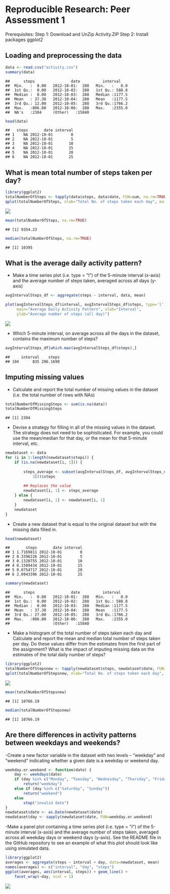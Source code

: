 # Reproducible Research: Peer Assessment 1

Prerequisites:
  Step 1: Download and UnZip Activity.ZIP
  Step 2: Install packages ggplot2

## Loading and preprocessing the data


```r
data <- read.csv("activity.csv")
summary(data)
```

```
##      steps                date          interval     
##  Min.   :  0.00   2012-10-01:  288   Min.   :   0.0  
##  1st Qu.:  0.00   2012-10-02:  288   1st Qu.: 588.8  
##  Median :  0.00   2012-10-03:  288   Median :1177.5  
##  Mean   : 37.38   2012-10-04:  288   Mean   :1177.5  
##  3rd Qu.: 12.00   2012-10-05:  288   3rd Qu.:1766.2  
##  Max.   :806.00   2012-10-06:  288   Max.   :2355.0  
##  NA's   :2304     (Other)   :15840
```

```r
head(data)
```

```
##   steps       date interval
## 1    NA 2012-10-01        0
## 2    NA 2012-10-01        5
## 3    NA 2012-10-01       10
## 4    NA 2012-10-01       15
## 5    NA 2012-10-01       20
## 6    NA 2012-10-01       25
```


## What is mean total number of steps taken per day?

```r
library(ggplot2)
totalNumberOfSteps <- tapply(data$steps, data$date, FUN=sum, na.rm=TRUE)
qplot(totalNumberOfSteps, xlab="Total No. of steps taken each day", main="Histogram of total No. of steps taken each day" , binwidth=2000 )
```

![](PA1_template_files/figure-html/unnamed-chunk-1-1.png) 

```r
mean(totalNumberOfSteps, na.rm=TRUE)
```

```
## [1] 9354.23
```

```r
median(totalNumberOfSteps, na.rm=TRUE)
```

```
## [1] 10395
```


## What is the average daily activity pattern?
- Make a time series plot (i.e. type = "l") of the 5-minute interval (x-axis) and the average number of steps taken, averaged across all days (y-axis)


```r
avgIntervalSteps_df <- aggregate(steps ~ interval, data, mean)

plot(avgIntervalSteps_df$interval, avgIntervalSteps_df$steps, type='l', col=1, 
     main="Average Daily Activity Pattern", xlab="Interval", 
     ylab="Average number of steps (all day)")
```

![](PA1_template_files/figure-html/unnamed-chunk-2-1.png) 

- Which 5-minute interval, on average across all the days in the dataset, contains the maximum number of steps?


```r
avgIntervalSteps_df[which.max(avgIntervalSteps_df$steps),]
```

```
##     interval    steps
## 104      835 206.1698
```

## Imputing missing values

- Calculate and report the total number of missing values in the dataset (i.e. the total number of rows with NAs)


```r
totalNumberOfMissingSteps <- sum(is.na(data))
totalNumberOfMissingSteps
```

```
## [1] 2304
```

- Devise a strategy for filling in all of the missing values in the dataset. The strategy does not need to be sophisticated. For example, you could use the mean/median for that day, or the mean for that 5-minute interval, etc.


```r
newdataset <- data
for (i in 1:length(newdataset$steps)) {
    if (is.na(newdataset[i, 1])) {
        
        steps_average <- subset(avgIntervalSteps_df, avgIntervalSteps_df$interval == as.numeric(data[i, 
            3]))$steps
        
        ## Replaces the value
        newdataset[i, 1] <- steps_average
    } else {
        newdataset[i, 1] <- newdataset[i, 1]
    }
    newdataset
}
```


- Create a new dataset that is equal to the original dataset but with the missing data filled in.


```r
head(newdataset)
```

```
##       steps       date interval
## 1 1.7169811 2012-10-01        0
## 2 0.3396226 2012-10-01        5
## 3 0.1320755 2012-10-01       10
## 4 0.1509434 2012-10-01       15
## 5 0.0754717 2012-10-01       20
## 6 2.0943396 2012-10-01       25
```

```r
summary(newdataset)
```

```
##      steps                date          interval     
##  Min.   :  0.00   2012-10-01:  288   Min.   :   0.0  
##  1st Qu.:  0.00   2012-10-02:  288   1st Qu.: 588.8  
##  Median :  0.00   2012-10-03:  288   Median :1177.5  
##  Mean   : 37.38   2012-10-04:  288   Mean   :1177.5  
##  3rd Qu.: 27.00   2012-10-05:  288   3rd Qu.:1766.2  
##  Max.   :806.00   2012-10-06:  288   Max.   :2355.0  
##                   (Other)   :15840
```

- Make a histogram of the total number of steps taken each day and Calculate and report the mean and median total number of steps taken per day. Do these values differ from the estimates from the first part of the assignment? What is the impact of imputing missing data on the estimates of the total daily number of steps?


```r
library(ggplot2)
totalNumberOfStepsnew <- tapply(newdataset$steps, newdataset$date, FUN=sum)
qplot(totalNumberOfStepsnew, xlab="Total No. of steps taken each day", main="Histogram of total No. of steps taken each day" , binwidth=2000 )
```

![](PA1_template_files/figure-html/unnamed-chunk-6-1.png) 

```r
mean(totalNumberOfStepsnew)
```

```
## [1] 10766.19
```

```r
median(totalNumberOfStepsnew)
```

```
## [1] 10766.19
```


## Are there differences in activity patterns between weekdays and weekends?
-Create a new factor variable in the dataset with two levels – “weekday” and “weekend” indicating whether a given date is a weekday or weekend day.



```r
weekday.or.weekend <- function(date) {
    day <- weekdays(date)
    if (day %in% c("Monday", "Tuesday", "Wednesday", "Thursday", "Friday"))
        return("weekday")
    else if (day %in% c("Saturday", "Sunday"))
        return("weekend")
    else
        stop("invalid date")
}
newdataset$date <- as.Date(newdataset$date)
newdataset$day <- sapply(newdataset$date, FUN=weekday.or.weekend)
```

-Make a panel plot containing a time series plot (i.e. type = "l") of the 5-minute interval (x-axis) and the average number of steps taken, averaged across all weekday days or weekend days (y-axis). See the README file in the GitHub repository to see an example of what this plot should look like using simulated data.


```r
library(ggplot2)
averages <- aggregate(steps ~ interval + day, data=newdataset, mean)
names(averages) <- c("interval", "day", "steps")
ggplot(averages, aes(interval, steps)) + geom_line() + 
    facet_wrap(~day, ncol = 1)
```

![](PA1_template_files/figure-html/unnamed-chunk-8-1.png) 
